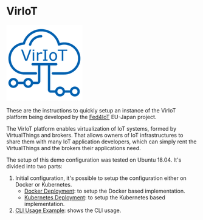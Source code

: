   
# VirIoT
![VirIoT](Extra/cloud-icon.png)

These are the instructions to quickly setup an instance of the VirIoT platform being developed
by the [Fed4IoT](https://fed4iot.org) EU-Japan project.

The VirIoT platform enables virtualization of IoT systems, formed by VirtualThings and brokers. 
That allows owners of IoT infrastructures to share them with many IoT application developers, 
which can simply rent the VirtualThings and the brokers their applications need.

The setup of this demo configuration was tested on Ubuntu 18.04. It's divided into two parts:  
1. Initial configuration, it's possible to setup the configuration either on Docker or Kubernetes. 
    * [Docker Deployment](Doc/Docker%20Depolyment.md): to setup the Docker based implementation.
    * [Kubernetes Deployment](Doc/Kubernetes%20Deployment.md): to setup the Kubernetes based implementation.
2. [CLI Usage Example](Doc/CLI%20Usage%20Example.md): shows the CLI usage.
